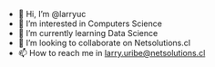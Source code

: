 - 👋 Hi, I’m @larryuc
- 👀 I’m interested in Computers Science
- 🌱 I’m currently learning Data Science 
- 💞️ I’m looking to collaborate on Netsolutions.cl 
- 📫 How to reach me in larry.uribe@netsolutions.cl


<!---
larryuc/larryuc is a ✨ special ✨ repository because its `README.md` (this file) appears on your GitHub profile.
You can click the Preview link to take a look at your changes.
--->
